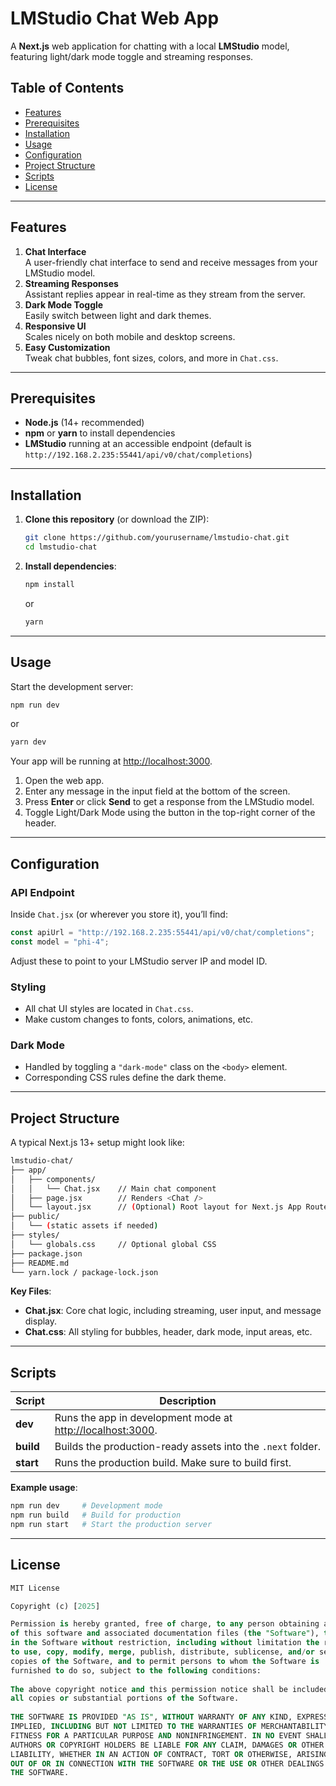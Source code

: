 # LMStudio Chat Web App

A **Next.js** web application for chatting with a local **LMStudio** model, featuring light/dark mode toggle and streaming responses.

## Table of Contents

- [Features](#features)
- [Prerequisites](#prerequisites)
- [Installation](#installation)
- [Usage](#usage)
- [Configuration](#configuration)
- [Project Structure](#project-structure)
- [Scripts](#scripts)
- [License](#license)

---

## Features

1. **Chat Interface**  
   A user-friendly chat interface to send and receive messages from your LMStudio model.  
2. **Streaming Responses**  
   Assistant replies appear in real-time as they stream from the server.  
3. **Dark Mode Toggle**  
   Easily switch between light and dark themes.  
4. **Responsive UI**  
   Scales nicely on both mobile and desktop screens.  
5. **Easy Customization**  
   Tweak chat bubbles, font sizes, colors, and more in `Chat.css`.

---

## Prerequisites

- **Node.js** (14+ recommended)  
- **npm** or **yarn** to install dependencies  
- **LMStudio** running at an accessible endpoint (default is `http://192.168.2.235:55441/api/v0/chat/completions`)

---

## Installation

1. **Clone this repository** (or download the ZIP):

    ```bash
    git clone https://github.com/yourusername/lmstudio-chat.git
    cd lmstudio-chat
    ```

2. **Install dependencies**:

    ```bash
    npm install
    ```
    or
    ```bash
    yarn
    ```

---

## Usage

Start the development server:
```bash
npm run dev
```
or
```bash
yarn dev
```

Your app will be running at [http://localhost:3000](http://localhost:3000).

1. Open the web app.
2. Enter any message in the input field at the bottom of the screen.
3. Press **Enter** or click **Send** to get a response from the LMStudio model.
4. Toggle Light/Dark Mode using the button in the top-right corner of the header.

---

## Configuration

### API Endpoint

Inside `Chat.jsx` (or wherever you store it), you’ll find:

```js
const apiUrl = "http://192.168.2.235:55441/api/v0/chat/completions";
const model = "phi-4";
```

Adjust these to point to your LMStudio server IP and model ID.

### Styling

- All chat UI styles are located in `Chat.css`.
- Make custom changes to fonts, colors, animations, etc.

### Dark Mode

- Handled by toggling a `"dark-mode"` class on the `<body>` element.
- Corresponding CSS rules define the dark theme.

---

## Project Structure

A typical Next.js 13+ setup might look like:

```bash
lmstudio-chat/
├── app/
│   ├── components/
│   │   └── Chat.jsx    // Main chat component
│   ├── page.jsx        // Renders <Chat />
│   └── layout.jsx      // (Optional) Root layout for Next.js App Router
├── public/
│   └── (static assets if needed)
├── styles/
│   └── globals.css     // Optional global CSS
├── package.json
├── README.md
└── yarn.lock / package-lock.json
```

**Key Files**:
- **Chat.jsx**: Core chat logic, including streaming, user input, and message display.
- **Chat.css**: All styling for bubbles, header, dark mode, input areas, etc.

---

## Scripts

| Script    | Description                                                                  |
|-----------|------------------------------------------------------------------------------|
| **dev**   | Runs the app in development mode at [http://localhost:3000](http://localhost:3000). |
| **build** | Builds the production-ready assets into the `.next` folder.                  |
| **start** | Runs the production build. Make sure to build first.                         |

**Example usage**:
```bash
npm run dev     # Development mode
npm run build   # Build for production
npm run start   # Start the production server
```

---

## License

```sql
MIT License

Copyright (c) [2025]

Permission is hereby granted, free of charge, to any person obtaining a copy
of this software and associated documentation files (the "Software"), to deal
in the Software without restriction, including without limitation the rights
to use, copy, modify, merge, publish, distribute, sublicense, and/or sell
copies of the Software, and to permit persons to whom the Software is
furnished to do so, subject to the following conditions:
  
The above copyright notice and this permission notice shall be included in
all copies or substantial portions of the Software.
  
THE SOFTWARE IS PROVIDED "AS IS", WITHOUT WARRANTY OF ANY KIND, EXPRESS OR
IMPLIED, INCLUDING BUT NOT LIMITED TO THE WARRANTIES OF MERCHANTABILITY,
FITNESS FOR A PARTICULAR PURPOSE AND NONINFRINGEMENT. IN NO EVENT SHALL THE
AUTHORS OR COPYRIGHT HOLDERS BE LIABLE FOR ANY CLAIM, DAMAGES OR OTHER
LIABILITY, WHETHER IN AN ACTION OF CONTRACT, TORT OR OTHERWISE, ARISING FROM,
OUT OF OR IN CONNECTION WITH THE SOFTWARE OR THE USE OR OTHER DEALINGS IN
THE SOFTWARE.
```
